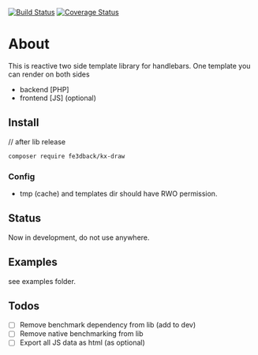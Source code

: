 [![Build Status](https://travis-ci.org/fe3dback/kx-draw.svg?branch=master)](https://travis-ci.org/fe3dback/kx-draw)
[![Coverage Status](https://coveralls.io/repos/github/fe3dback/kx-draw/badge.svg?branch=master)](https://coveralls.io/github/fe3dback/kx-draw?branch=master)

# About

This is reactive two side template library for handlebars.
One template you can render on both sides
- backend [PHP]
- frontend [JS] (optional)

## Install

// after lib release
```bash
composer require fe3dback/kx-draw
```

### Config
- tmp (cache) and templates dir should have RWO permission.

## Status

Now in development, do not use anywhere.

## Examples
see examples folder.

## Todos

- [ ] Remove benchmark dependency from lib (add to dev)
- [ ] Remove native benchmarking from lib
- [ ] Export all JS data as html (as optional)
